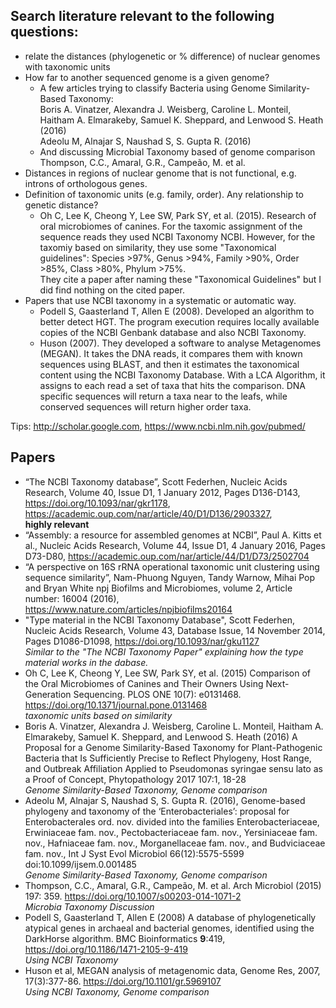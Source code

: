 ## Search literature relevant to the following questions:
 - relate the distances (phylogenetic or % difference) of nuclear genomes with taxonomic units
 - How far to another sequenced genome is a given genome?
   - A few articles trying to classify Bacteria using Genome Similarity-Based Taxonomy:  
     Boris A. Vinatzer, Alexandra J. Weisberg, Caroline L. Monteil, Haitham A. Elmarakeby, Samuel K. Sheppard, and Lenwood S. Heath (2016)  
     Adeolu M, Alnajar S, Naushad S, S. Gupta R. (2016)
   - And discussing Microbial Taxonomy based of genome comparison  
     Thompson, C.C., Amaral, G.R., Campeão, M. et al.
 - Distances in regions of nuclear genome that is not functional, e.g. introns of orthologous genes.
 - Definition of taxonomic units (e.g. family, order). Any relationship to genetic distance?
   - Oh C, Lee K, Cheong Y, Lee SW, Park SY, et al. (2015). Research of oral microbiomes of canines. For the taxomic assignment of the sequence reads they used NCBI Taxonomy NCBI. However, for the taxomiy based on similarity, they use some "Taxonomical guidelines": Species >97%, Genus >94%, Family >90%, Order >85%, Class >80%, Phylum >75%.  
	  They cite a paper after naming these "Taxonomical Guidelines" but I did find nothing on the cited paper.
 - Papers that use NCBI taxonomy in a systematic or automatic way.  
   - Podell S, Gaasterland T, Allen E (2008). Developed an algorithm to better detect HGT. The program execution requires locally available copies of the NCBI Genbank database and also NCBI Taxonomy.
   - Huson (2007). They developed a software to analyse Metagenomes (MEGAN). It takes the DNA reads, it compares them with known sequences using BLAST, and then it estimates the taxonomical content using the NCBI Taxonomy Database. With a LCA Algorithm, it assigns to each read a set of taxa that hits the comparison. DNA specific sequences will return a taxa near to the leafs, while conserved sequences will return higher order taxa.

Tips: http://scholar.google.com, https://www.ncbi.nlm.nih.gov/pubmed/

## Papers
  - “The NCBI Taxonomy database”, Scott Federhen, Nucleic Acids Research, Volume 40, Issue D1, 1 January 2012, Pages D136-D143, https://doi.org/10.1093/nar/gkr1178, https://academic.oup.com/nar/article/40/D1/D136/2903327,  
__highly relevant__
  - “Assembly: a resource for assembled genomes at NCBI”, Paul A. Kitts et al., Nucleic Acids Research, Volume 44, Issue D1, 4 January 2016, Pages D73-D80, https://academic.oup.com/nar/article/44/D1/D73/2502704
  - “A perspective on 16S rRNA operational taxonomic unit clustering using sequence similarity”, Nam-Phuong Nguyen, Tandy Warnow, Mihai Pop and Bryan White npj Biofilms and Microbiomes, volume 2, Article number: 16004 (2016), https://www.nature.com/articles/npjbiofilms20164
 - "Type material in the NCBI Taxonomy Database", Scott Federhen, Nucleic Acids Research, Volume 43, Database Issue, 14 November 2014, Pages D1086-D1098, https://doi.org/10.1093/nar/gku1127  
   _Similar to the "The NCBI Taxonomy Paper" explaining how the type material works in the dabase._
 - Oh C, Lee K, Cheong Y, Lee SW, Park SY, et al. (2015) Comparison of the Oral Microbiomes of Canines and Their Owners Using Next-Generation Sequencing. PLOS ONE 10(7): e0131468. https://doi.org/10.1371/journal.pone.0131468  
   _taxonomic units based on similarity_
 - Boris A. Vinatzer, Alexandra J. Weisberg, Caroline L. Monteil, Haitham A. Elmarakeby, Samuel K. Sheppard, and Lenwood S. Heath (2016) A Proposal for a Genome Similarity-Based Taxonomy for Plant-Pathogenic Bacteria that Is Sufficiently Precise to Reflect Phylogeny, Host Range, and Outbreak Affiliation Applied to Pseudomonas syringae sensu lato as a Proof of Concept, Phytopathology 2017 107:1, 18-28  
   _Genome Similarity-Based Taxonomy, Genome comparison_
 - Adeolu M, Alnajar S, Naushad S, S. Gupta R. (2016), Genome-based phylogeny and taxonomy of the ‘Enterobacteriales’: proposal for Enterobacterales ord. nov. divided into the families Enterobacteriaceae, Erwiniaceae fam. nov., Pectobacteriaceae fam. nov., Yersiniaceae fam. nov., Hafniaceae fam. nov., Morganellaceae fam. nov., and Budviciaceae fam. nov., Int J Syst Evol Microbiol 66(12):5575-5599 doi:10.1099/ijsem.0.001485  
   _Genome Similarity-Based Taxonomy, Genome comparison_
 - Thompson, C.C., Amaral, G.R., Campeão, M. et al. Arch Microbiol (2015) 197: 359. https://doi.org/10.1007/s00203-014-1071-2  
   _Microbia Taxonomy Discussion_
 - Podell S, Gaasterland T, Allen E (2008) A database of phylogenetically atypical genes in archaeal and bacterial genomes, identified using the DarkHorse algorithm. BMC Bioinformatics **9**:419, https://doi.org/10.1186/1471-2105-9-419  
   _Using NCBI Taxonomy_
 - Huson et al, MEGAN analysis of metagenomic data, Genome Res, 2007, 17(3):377-86. https://doi.org/10.1101/gr.5969107  
   _Using NCBI Taxonomy, Genome comparison_
